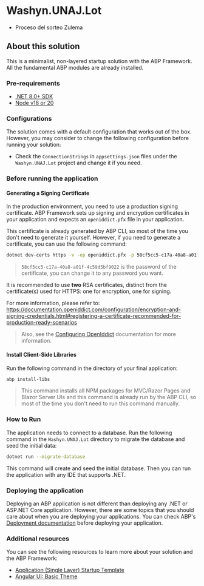 # Washyn.UNAJ.Lot

- Proceso del sorteo Zulema

## About this solution

This is a minimalist, non-layered startup solution with the ABP Framework. All the fundamental ABP modules are already installed.

### Pre-requirements

- [.NET 8.0+ SDK](https://dotnet.microsoft.com/download/dotnet)
- [Node v18 or 20](https://nodejs.org/en)

### Configurations

The solution comes with a default configuration that works out of the box. However, you may consider to change the following configuration before running your solution:

- Check the `ConnectionStrings` in `appsettings.json` files under the `Washyn.UNAJ.Lot` project and change it if you need.

### Before running the application

#### Generating a Signing Certificate

In the production environment, you need to use a production signing certificate. ABP Framework sets up signing and encryption certificates in your application and expects an `openiddict.pfx` file in your application.

This certificate is already generated by ABP CLI, so most of the time you don't need to generate it yourself. However, if you need to generate a certificate, you can use the following command:

```bash
dotnet dev-certs https -v -ep openiddict.pfx -p 58cf5cc5-c17a-40a8-a01f-4c59d5bf9022
```

> `58cf5cc5-c17a-40a8-a01f-4c59d5bf9022` is the password of the certificate, you can change it to any password you want.

It is recommended to use **two** RSA certificates, distinct from the certificate(s) used for HTTPS: one for encryption, one for signing.

For more information, please refer to: https://documentation.openiddict.com/configuration/encryption-and-signing-credentials.html#registering-a-certificate-recommended-for-production-ready-scenarios

> Also, see the [Configuring OpenIddict](https://docs.abp.io/en/abp/latest/Deployment/Configuring-OpenIddict#production-environment) documentation for more information.

#### Install Client-Side Libraries

Run the following command in the directory of your final application:

```bash
abp install-libs
```

> This command installs all NPM packages for MVC/Razor Pages and Blazor Server UIs and this command is already run by the ABP CLI, so most of the time you don't need to run this command manually.

### How to Run

The application needs to connect to a database. Run the following command in the `Washyn.UNAJ.Lot` directory to migrate the database and seed the initial data:

```bash
dotnet run --migrate-database
```

This command will create and seed the initial database. Then you can run the application with any IDE that supports .NET.

### Deploying the application

Deploying an ABP application is not different than deploying any .NET or ASP.NET Core application. However, there are some topics that you should care about when you are deploying your applications. You can check ABP's [Deployment documentation](https://docs.abp.io/en/abp/latest/Deployment/Index) before deploying your application.

### Additional resources

You can see the following resources to learn more about your solution and the ABP Framework:

- [Application (Single Layer) Startup Template](https://docs.abp.io/en/abp/latest/Startup-Templates/Application-Single-Layer)
- [Angular UI: Basic Theme](https://docs.abp.io/en/abp/latest/UI/Angular/Basic-Theme)

